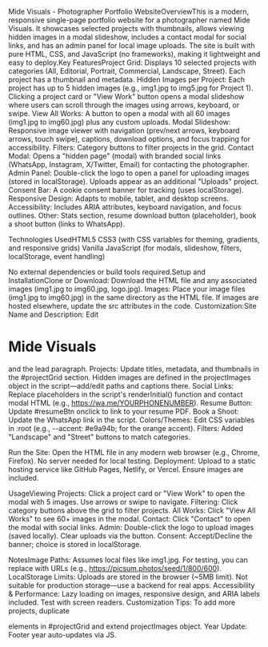 Mide Visuals - Photographer Portfolio WebsiteOverviewThis is a modern, responsive single-page portfolio website for a photographer named Mide Visuals. It showcases selected projects with thumbnails, allows viewing hidden images in a modal slideshow, includes a contact modal for social links, and has an admin panel for local image uploads. The site is built with pure HTML, CSS, and JavaScript (no frameworks), making it lightweight and easy to deploy.Key FeaturesProject Grid: Displays 10 selected projects with categories (All, Editorial, Portrait, Commercial, Landscape, Street). Each project has a thumbnail and metadata.
Hidden Images per Project: Each project has up to 5 hidden images (e.g., img1.jpg to img5.jpg for Project 1). Clicking a project card or "View Work" button opens a modal slideshow where users can scroll through the images using arrows, keyboard, or swipe.
View All Works: A button to open a modal with all 60 images (img1.jpg to img60.jpg) plus any custom uploads.
Modal Slideshow: Responsive image viewer with navigation (prev/next arrows, keyboard arrows, touch swipe), captions, download options, and focus trapping for accessibility.
Filters: Category buttons to filter projects in the grid.
Contact Modal: Opens a "hidden page" (modal) with branded social links (WhatsApp, Instagram, X/Twitter, Email) for contacting the photographer.
Admin Panel: Double-click the logo to open a panel for uploading images (stored in localStorage). Uploads appear as an additional "Uploads" project.
Consent Bar: A cookie consent banner for tracking (uses localStorage).
Responsive Design: Adapts to mobile, tablet, and desktop screens.
Accessibility: Includes ARIA attributes, keyboard navigation, and focus outlines.
Other: Stats section, resume download button (placeholder), book a shoot button (links to WhatsApp).

Technologies UsedHTML5
CSS3 (with CSS variables for theming, gradients, and responsive grids)
Vanilla JavaScript (for modals, slideshow, filters, localStorage, event handling)

No external dependencies or build tools required.Setup and InstallationClone or Download: Download the HTML file and any associated images (img1.jpg to img60.jpg, logo.jpg).
Images: Place your image files (img1.jpg to img60.jpg) in the same directory as the HTML file. If images are hosted elsewhere, update the src attributes in the code.
Customization:Site Name and Description: Edit <h1 id="siteName">Mide Visuals</h1> and the lead paragraph.
Projects: Update titles, metadata, and thumbnails in the #projectGrid section. Hidden images are defined in the projectImages object in the script—add/edit paths and captions there.
Social Links: Replace placeholders in the script's renderInitial() function and contact modal HTML (e.g., https://wa.me/YOURPHONENUMBER).
Resume Button: Update #resumeBtn onclick to link to your resume PDF.
Book a Shoot: Update the WhatsApp link in the script.
Colors/Themes: Edit CSS variables in :root (e.g., --accent: #e9a94b; for the orange accent).
Filters: Added "Landscape" and "Street" buttons to match categories.

Run the Site: Open the HTML file in any modern web browser (e.g., Chrome, Firefox). No server needed for local testing.
Deployment: Upload to a static hosting service like GitHub Pages, Netlify, or Vercel. Ensure images are included.

UsageViewing Projects: Click a project card or "View Work" to open the modal with 5 images. Use arrows or swipe to navigate.
Filtering: Click category buttons above the grid to filter projects.
All Works: Click "View All Works" to see 60+ images in the modal.
Contact: Click "Contact" to open the modal with social links.
Admin: Double-click the logo to upload images (saved locally). Clear uploads via the button.
Consent: Accept/Decline the banner; choice is stored in localStorage.

NotesImage Paths: Assumes local files like img1.jpg. For testing, you can replace with URLs (e.g., https://picsum.photos/seed/1/800/600).
LocalStorage Limits: Uploads are stored in the browser (~5MB limit). Not suitable for production storage—use a backend for real apps.
Accessibility & Performance: Lazy loading on images, responsive design, and ARIA labels included. Test with screen readers.
Customization Tips: To add more projects, duplicate <article> elements in #projectGrid and extend projectImages object.
Year Update: Footer year auto-updates via JS.

